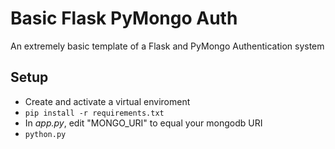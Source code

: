 # Basic Flask PyMongo Auth

An extremely basic template of a Flask and PyMongo Authentication system

## Setup

* Create and activate a virtual enviroment
* `pip install -r requirements.txt`
* In *app.py*, edit "MONGO_URI" to equal your mongodb URI
* `python.py`


